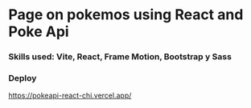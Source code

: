 # Page on pokemos using React and Poke Api

### Skills used: Vite, React, Frame Motion, Bootstrap y Sass

### Deploy 
https://pokeapi-react-chi.vercel.app/
